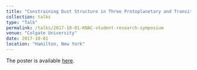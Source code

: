 ```yaml
---
title: "Constraining Dust Structure in Three Protoplanetary and Transitional Disks"
collection: talks
type: "Talk"
permalink: /talks/2017-10-01-KNAC-student-research-symposium
venue: "Colgate University"
date: 2017-10-01
location: "Hamilton, New York"
---
```


The poster is available [here](https://abulatek.github.io/files/knac_talk_abulatek.pdf).